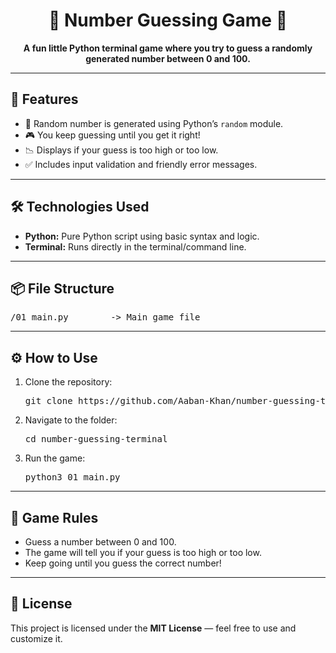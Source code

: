 <h1 align="center">🔢 Number Guessing Game 🔢</h1>

<p align="center">
  <strong>A fun little Python terminal game where you try to guess a randomly generated number between 0 and 100.</strong>
</p>

---

<h2>🚀 Features</h2>
<ul>
  <li>🎯 Random number is generated using Python’s <code>random</code> module.</li>
  <li>🎮 You keep guessing until you get it right!</li>
  <li>📉 Displays if your guess is too high or too low.</li>
  <li>✅ Includes input validation and friendly error messages.</li>
</ul>

---

<h2>🛠️ Technologies Used</h2>
<ul>
  <li><strong>Python:</strong> Pure Python script using basic syntax and logic.</li>
  <li><strong>Terminal:</strong> Runs directly in the terminal/command line.</li>
</ul>

---

<h2>📦 File Structure</h2>
<pre>
/01_main.py        -> Main game file
</pre>

---

<h2>⚙️ How to Use</h2>
<ol>
  <li>Clone the repository:</li>
  <pre>git clone https://github.com/Aaban-Khan/number-guessing-terminal.git</pre>

  <li>Navigate to the folder:</li>
  <pre>cd number-guessing-terminal</pre>

  <li>Run the game:</li>
  <pre>python3 01_main.py</pre>
</ol>

---

<h2>🎯 Game Rules</h2>
<ul>
  <li>Guess a number between 0 and 100.</li>
  <li>The game will tell you if your guess is too high or too low.</li>
  <li>Keep going until you guess the correct number!</li>
</ul>

---

<h2>📜 License</h2>
<p>This project is licensed under the <strong>MIT License</strong> — feel free to use and customize it.</p>

